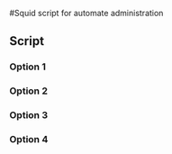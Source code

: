 #Squid script for automate administration
## Script
### Option 1
### Option 2
### Option 3
### Option 4
